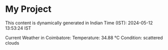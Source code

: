 # My Project

This content is dynamically generated in Indian Time (IST): 2024-05-12 13:53:24 IST


Current Weather in Coimbatore:
Temperature: 34.88 °C
Condition: scattered clouds
